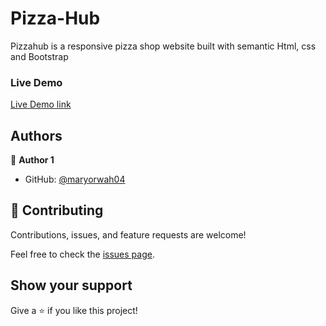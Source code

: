 # Pizza-Hub

Pizzahub is a responsive pizza shop website built with semantic Html, css and Bootstrap

### Live Demo

[Live Demo link](https://maryorwah04.github.io/Pizza-hub/)


## Authors

👤 **Author 1**

* GitHub: [@maryorwah04](https://github.com/maryorwah04)

## 🤝 Contributing

Contributions, issues, and feature requests are welcome!

Feel free to check the [issues page](https://github.com/maryorwah04/Pizza-hub/issues).

## Show your support

Give a ⭐️ if you like this project!
